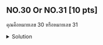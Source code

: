 ## NO.30 Or NO.31 [10 pts]

คุณคือหมายเลข 30 หรือหมายเลข 31

<details>
    <summary>Solution</summary>
    
- TLDR : `Remove all 3 -> From binary`
</details>